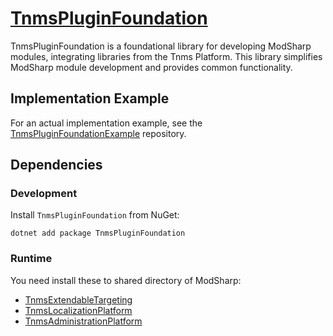 ﻿# [TnmsPluginFoundation](https://github.com/fltuna/TNMSPluginFoundation)

TnmsPluginFoundation is a foundational library for developing ModSharp modules, integrating libraries from the Tnms Platform. This library simplifies ModSharp module development and provides common functionality.

## Implementation Example

For an actual implementation example, see the [TnmsPluginFoundationExample](../TnmsPluginFoundationExample) repository.

## Dependencies

### Development

Install `TnmsPluginFoundation` from NuGet:

```shell
dotnet add package TnmsPluginFoundation
```

### Runtime

You need install these to shared directory of ModSharp:

- [TnmsExtendableTargeting](https://github.com/fltuna/TnmsExtendableTargeting)
- [TnmsLocalizationPlatform](https://github.com/fltuna/TnmsLocalizationPlatform)
- [TnmsAdministrationPlatform](https://github.com/fltuna/TnmsAdministrationPlatform)
